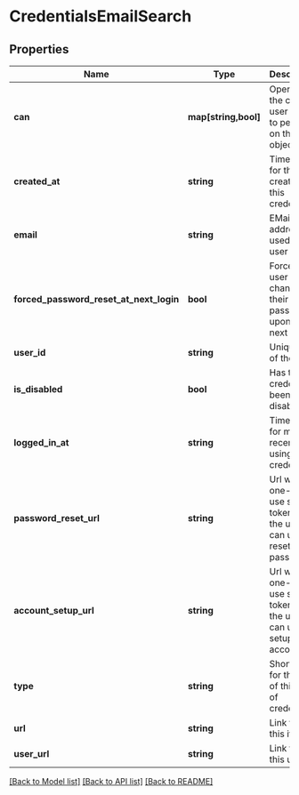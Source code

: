 # CredentialsEmailSearch

## Properties
Name | Type | Description | Notes
------------ | ------------- | ------------- | -------------
**can** | **map[string,bool]** | Operations the current user is able to perform on this object | [optional] 
**created_at** | **string** | Timestamp for the creation of this credential | [optional] 
**email** | **string** | EMail address used for user login | [optional] 
**forced_password_reset_at_next_login** | **bool** | Force the user to change their password upon their next login | [optional] 
**user_id** | **string** | Unique Id of the user | [optional] 
**is_disabled** | **bool** | Has this credential been disabled? | [optional] 
**logged_in_at** | **string** | Timestamp for most recent login using credential | [optional] 
**password_reset_url** | **string** | Url with one-time use secret token that the user can use to reset password | [optional] 
**account_setup_url** | **string** | Url with one-time use secret token that the user can use to setup account | [optional] 
**type** | **string** | Short name for the type of this kind of credential | [optional] 
**url** | **string** | Link to get this item | [optional] 
**user_url** | **string** | Link to get this user | [optional] 

[[Back to Model list]](../README.md#documentation-for-models) [[Back to API list]](../README.md#documentation-for-api-endpoints) [[Back to README]](../README.md)


